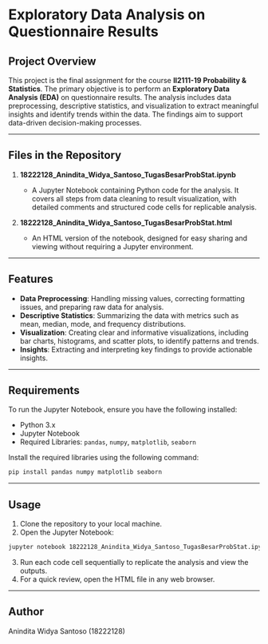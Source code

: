 # Exploratory Data Analysis on Questionnaire Results

## Project Overview
This project is the final assignment for the course **II2111-19 Probability & Statistics**. The primary objective is to perform an **Exploratory Data Analysis (EDA)** on questionnaire results. The analysis includes data preprocessing, descriptive statistics, and visualization to extract meaningful insights and identify trends within the data. The findings aim to support data-driven decision-making processes.

---

## Files in the Repository

1. **18222128_Anindita_Widya_Santoso_TugasBesarProbStat.ipynb**
   - A Jupyter Notebook containing Python code for the analysis. It covers all steps from data cleaning to result visualization, with detailed comments and structured code cells for replicable analysis.

2. **18222128_Anindita_Widya_Santoso_TugasBesarProbStat.html**
   - An HTML version of the notebook, designed for easy sharing and viewing without requiring a Jupyter environment.

---

## Features
- **Data Preprocessing**: Handling missing values, correcting formatting issues, and preparing raw data for analysis.
- **Descriptive Statistics**: Summarizing the data with metrics such as mean, median, mode, and frequency distributions.
- **Visualization**: Creating clear and informative visualizations, including bar charts, histograms, and scatter plots, to identify patterns and trends.
- **Insights**: Extracting and interpreting key findings to provide actionable insights.

---

## Requirements
To run the Jupyter Notebook, ensure you have the following installed:
- Python 3.x
- Jupyter Notebook
- Required Libraries: `pandas`, `numpy`, `matplotlib`, `seaborn`

Install the required libraries using the following command:
```bash
pip install pandas numpy matplotlib seaborn
```
---

## Usage
1. Clone the repository to your local machine.
2. Open the Jupyter Notebook:
```bash
jupyter notebook 18222128_Anindita_Widya_Santoso_TugasBesarProbStat.ipynb
```
3. Run each code cell sequentially to replicate the analysis and view the outputs.
4. For a quick review, open the HTML file in any web browser.

---

## Author
Anindita Widya Santoso (18222128)
